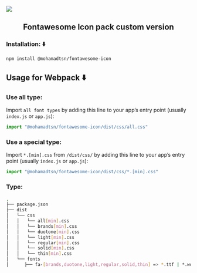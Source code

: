 <p>
<img src="https://img.fortawesome.com/349cfdf6/fontawesome-open-graph.png">
</p>
<h2 align="center">
Fontawesome Icon pack custom version
</h2>

### Installation: :arrow_down:
```bash
npm install @mohamadtsn/fontawesome-icon
```

## Usage for Webpack :arrow_down:

### Use all type:
Import `all font types` by adding this line to your app’s entry point (usually `index.js` or `app.js`):
```js
import "@mohamadtsn/fontawesome-icon/dist/css/all.css"
```

### Use a special type:
Import `*.[min].css` from `/dist/css/` by adding this line to your app’s entry point (usually `index.js` or `app.js`):
```js
import "@mohamadtsn/fontawesome-icon/dist/css/*.[min].css"
```

### Type:
```sh
.
├── package.json
├── dist
│   └── css
│   │   └── all[min].css
│   │   └── brands[min].css
│   │   └── duotone[min].css
│   │   └── light[min].css
│   │   └── regular[min].css
│   │   └── solid[min].css
│   │   └── thin[min].css
│   └── fonts
│      ├── fa-[brands,duotone,light,regular,solid,thin] => *.ttf | *.woff2
```
